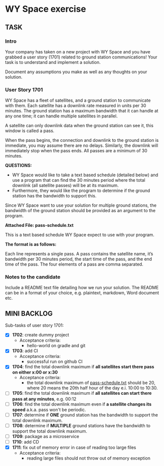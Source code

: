 # WY Space exercise

## TASK

### Intro

Your company has taken on a new project with WY Space and you have grabbed a user story (1701) related to ground station communications! Your task is to understand and implement a solution.

Document any assumptions you make as well as any thoughts on your solution.

### User Story 1701

WY Space has a fleet of satellites, and a ground station to communicate with them. Each satellite has a downlink rate measured in units per 30 minutes. The ground station has a maximum bandwidth that it can handle at any one time; it can handle multiple satellites in parallel.

A satellite can only downlink data when the ground station can see it, this window is called a pass.

When the pass begins, the connection and downlink to the ground station is immediate, you may assume there are no delays. Similarly, the downlink will immediately stop when the pass ends. All passes are a minimum of 30 minutes.

**QUESTIONS:**

- WY Space would like to take a text based schedule (detailed below) and use a program that can find the 30 minutes period where the total downlink (all satellite passes) will be at its maximum.
- Furthermore, they would like the program to determine if the ground station has the bandwidth to support this.

Since WY Space want to use your solution for multiple ground stations, the bandwidth of the ground station should be provided as an argument to the program.

**Attached File: pass-schedule.txt**

This is a text based schedule WY Space expect to use with your program.

**The format is as follows:**

Each line represents a single pass. A pass contains the satellite name, it’s bandwidth per 30 minutes period, the start time of the pass, and the end time of the pass. The four elements of a pass are comma separated.

### Notes to the candidate

Include a README text file detailing how we run your solution. The README can be in a format of your choice, e.g. plaintext, markdown, Word document etc.

## MINI BACKLOG

Sub-tasks of user story 1701:

- [x] **1702**: create dummy project
  - Acceptance criteria:
    - hello-world on gradle and git
- [X] **1703**: add CI
  - Acceptance criteria:
    - successful run on github CI
- [X] **1704**: find the total downlink maximum if **all satellites start there pass on either x:00 or x:30**
  - Acceptance criteria:
    - the total downlink maximum of [pass-schedule.txt](src/integration/resources/pass-schedule.txt) should be 20, where 20 means the 20th half hour of the day e.i. 10:00 to 10:30.
- [ ] **1705**: find the total downlink maximum if **all satellites can start there pass at any minutes**, e.g. 00:12
- [ ] **1706**: find the total downlink maximum even if **a satellite changes its speed** a.k.a. pass won't be periodic.
- [ ] **1707**: determine if **ONE** ground station has the bandwidth to support the total downlink maximum.
- [ ] **1708**: determine if **MULTIPLE** ground stations have the bandwidth to support the total downlink maximum.
- [ ] **1709**: package as a microservice
- [ ] **1710**: add CD
- [X] **1711**: fix out of memory error in case of reading too large files
  - Acceptance criteria:
    - reading large files should not throw out of memory exception
